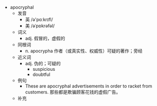 - apocryphal
  - 发音
    - 英 /ə'pɑːkrɪfl/
    - 美 /əˈpɒkrəfəl/
  - 词义
    - adj. 假冒的，虚假的
  - 同根词
    - n. apocrypha 作者（或真实性、权威性）可疑的著作；旁经
  - 近义词
    - adj. 伪的；可疑的
      - suspicious
      - doubtful
  - 例句
    - These are apocryphal advertisements in order to racket from customers. 那些都是欺骗顾客花钱的虚假广告。
  - 补充